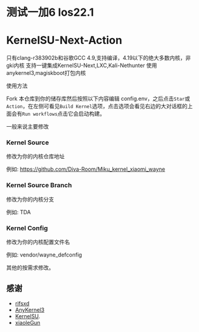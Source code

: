 # 测试一加6 los22.1
# KernelSU-Next-Action

只有clang-r383902b和谷歌GCC 4.9,支持编译，4.19以下的绝大多数内核，非gki内核
支持一键集成KernelSU-Next,LXC,Kali-Nethunter
使用anykernel3,magiskboot打包内核

使用方法

Fork 本仓库到你的储存库然后按照以下内容编辑 config.env，之后点击`Star`或`Action`，在左侧可看见`Build Kernel`选项，点击选项会看见右边的大对话框的上面会有`Run workflows`点击它会启动构建。

一般来说主要修改

### Kernel Source

修改为你的内核仓库地址

例如: https://github.com/Diva-Room/Miku_kernel_xiaomi_wayne

### Kernel Source Branch

修改为你的内核分支

例如: TDA

### Kernel Config

修改为你的内核配置文件名

例如: vendor/wayne_defconfig


其他的按需求修改。


## 感谢
- [rifsxd](https://github.com/rifsxd/KernelSU-Next)
- [AnyKernel3](https://github.com/osm0sis/AnyKernel3)
- [KernelSU](https://github.com/tiann/KernelSU).
- [xiaoleGun](https://github.com/xiaoleGun/KernelSU_Action)

